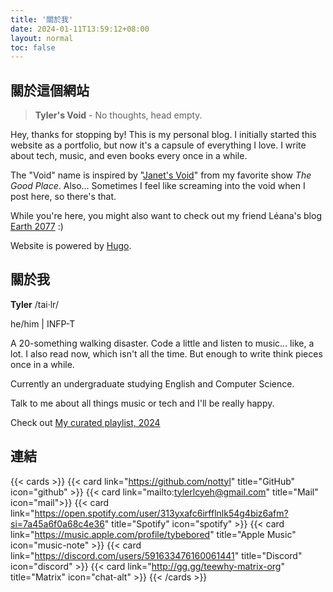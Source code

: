 ```yaml
---
title: '關於我'
date: 2024-01-11T13:59:12+08:00
layout: normal
toc: false
---
```


## 關於這個網站

> **Tyler's Void** - No thoughts, head empty.

Hey, thanks for stopping by! This is my personal blog. I initially started this website as a portfolio, but now it's a capsule of everything I love. I write about tech, music, and even books every once in a while.

The "Void" name is inspired by "[Janet's Void](https://thegoodplace.fandom.com/wiki/The_Void)" from my favorite show *The Good Place*. Also... Sometimes I feel like screaming into the void when I post here, so there's that.

While you're here, you might also want to check out my friend Léana's blog [Earth 2077](https://earth2077.fr) :)

Website is powered by [Hugo](https://gohugo.io/).


## 關於我

**Tyler** /tai·lr/

he/him | INFP-T

A 20-something walking disaster. Code a little and listen to music... like, a lot.
I also read now, which isn't all the time. But enough to write think pieces once in a while.

Currently an undergraduate studying English and Computer Science.

Talk to me about all things music or tech and I'll be really happy.

Check out [My curated playlist, 2024](https://bit.ly/3BlS71b)


## 連結
{{< cards >}}
  {{< card link="https://github.com/nottyl" title="GitHub" icon="github" >}}
  {{< card link="mailto:tylerlcyeh@gmail.com" title="Mail" icon="mail">}}
  {{< card link="https://open.spotify.com/user/313yxafc6irfflnlk54g4biz6afm?si=7a45a6f0a68c4e36" title="Spotify" icon="spotify" >}}
  {{< card link="https://music.apple.com/profile/tybebored" title="Apple Music" icon="music-note" >}}
  {{< card link="https://discord.com/users/591633476160061441" title="Discord" icon="discord" >}}
  {{< card link="http://gg.gg/teewhy-matrix-org" title="Matrix" icon="chat-alt" >}}
{{< /cards >}}

